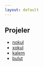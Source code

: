 ```yaml
---
layout: default
---
```


Projeler
--------

- [nokul](https://nokul.omu.sh)
- [xokul](https://xokul.omu.sh)
- [kalem](https://kalem.omu.edu.tr)
- [bulut](https://bulut.omu.sh)
